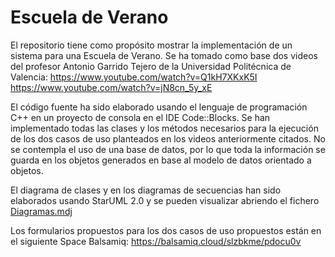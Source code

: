 # Escuela de Verano

El repositorio tiene como propósito mostrar la implementación de un sistema para una Escuela de Verano. Se ha tomado como base dos videos del profesor Antonio Garrido Tejero de la Universidad Politécnica de Valencia:
https://www.youtube.com/watch?v=Q1kH7XKxK5I
https://www.youtube.com/watch?v=jN8cn_5y_xE

El código fuente ha sido elaborado usando el lenguaje de programación C++ en un proyecto de consola en el IDE Code::Blocks. Se han implementado todas las clases y los métodos necesarios para la ejecución de los dos casos de uso planteados en los videos anteriormente citados.
No se contempla el uso de una base de datos, por lo que toda la información se guarda en los objetos generados en base al modelo de datos orientado a objetos.

El diagrama de clases y en los diagramas de secuencias han sido elaborados usando StarUML 2.0 y se pueden visualizar abriendo el fichero <a href="https://github.com/hmbarrazav/EscuelaVerano/blob/main/Diagramas.mdj">Diagramas.mdj</a>

Los formularios propuestos para los dos casos de uso propuestos están en el siguiente Space Balsamiq:
https://balsamiq.cloud/slzbkme/pdocu0v




